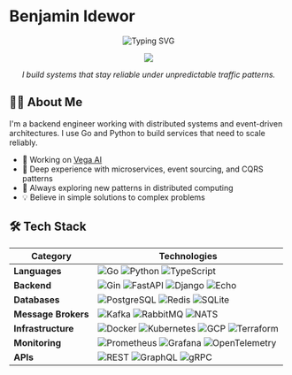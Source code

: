 # Benjamin Idewor

<div align="center">

  ![Typing SVG](https://readme-typing-svg.herokuapp.com?font=Fira+Code&weight=500&size=24&pause=1000&color=36BCF7&center=true&vCenter=true&random=false&width=500&height=60&lines=Software+Engineer;Distributed+Systems+Engineer)

  <p>
  <a href="https://linkedin.com/in/benjamin-idewor" target="_blank"><img src="https://img.shields.io/badge/LinkedIn-0077B5?style=for-the-badge&logo=linkedin&logoColor=white" /></a>
  </p>

  <p align="center">
    <em>I build systems that stay reliable under unpredictable traffic patterns.</em>
  </p>

</div>

## 👨‍💻 About Me

I'm a backend engineer working with distributed systems and event-driven architectures. I use Go and Python to build services that need to scale reliably.

- 🚀 Working on [Vega AI](https://github.com/benidevo/vega-ai)
- 🔧 Deep experience with microservices, event sourcing, and CQRS patterns
- 🌱 Always exploring new patterns in distributed computing
- 💡 Believe in simple solutions to complex problems

## 🛠️ Tech Stack

<div align="center">

| **Category** | **Technologies** |
|--------------|------------------|
| **Languages** | ![Go](https://img.shields.io/badge/Go-00ADD8?style=flat-square&logo=go&logoColor=white) ![Python](https://img.shields.io/badge/Python-3776AB?style=flat-square&logo=python&logoColor=white) ![TypeScript](https://img.shields.io/badge/TypeScript-007ACC?style=flat-square&logo=typescript&logoColor=white) |
| **Backend** | ![Gin](https://img.shields.io/badge/Gin-00ADD8?style=flat-square&logo=go&logoColor=white) ![FastAPI](https://img.shields.io/badge/FastAPI-009688?style=flat-square&logo=fastapi&logoColor=white) ![Django](https://img.shields.io/badge/Django-092E20?style=flat-square&logo=django&logoColor=white) ![Echo](https://img.shields.io/badge/Echo-00ADD8?style=flat-square&logo=go&logoColor=white) |
| **Databases** | ![PostgreSQL](https://img.shields.io/badge/PostgreSQL-316192?style=flat-square&logo=postgresql&logoColor=white) ![Redis](https://img.shields.io/badge/Redis-DC382D?style=flat-square&logo=redis&logoColor=white) ![SQLite](https://img.shields.io/badge/SQLite-07405E?style=flat-square&logo=sqlite&logoColor=white) |
| **Message Brokers** | ![Kafka](https://img.shields.io/badge/Kafka-231F20?style=flat-square&logo=apache-kafka&logoColor=white) ![RabbitMQ](https://img.shields.io/badge/RabbitMQ-FF6600?style=flat-square&logo=rabbitmq&logoColor=white) ![NATS](https://img.shields.io/badge/NATS-27AAE1?style=flat-square&logo=nats&logoColor=white) |
| **Infrastructure** | ![Docker](https://img.shields.io/badge/Docker-2496ED?style=flat-square&logo=docker&logoColor=white) ![Kubernetes](https://img.shields.io/badge/Kubernetes-326CE5?style=flat-square&logo=kubernetes&logoColor=white) ![GCP](https://img.shields.io/badge/GCP-4285F4?style=flat-square&logo=google-cloud&logoColor=white) ![Terraform](https://img.shields.io/badge/Terraform-7B42BC?style=flat-square&logo=terraform&logoColor=white) |
| **Monitoring** | ![Prometheus](https://img.shields.io/badge/Prometheus-E6522C?style=flat-square&logo=prometheus&logoColor=white) ![Grafana](https://img.shields.io/badge/Grafana-F46800?style=flat-square&logo=grafana&logoColor=white) ![OpenTelemetry](https://img.shields.io/badge/OpenTelemetry-425CC7?style=flat-square&logo=opentelemetry&logoColor=white) |
| **APIs** | ![REST](https://img.shields.io/badge/REST-005571?style=flat-square&logo=api&logoColor=white) ![GraphQL](https://img.shields.io/badge/GraphQL-E10098?style=flat-square&logo=graphql&logoColor=white) ![gRPC](https://img.shields.io/badge/gRPC-244c5a?style=flat-square&logo=grpc&logoColor=white) |

</div>
